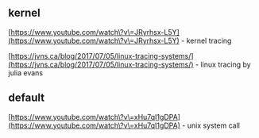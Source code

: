 

## kernel

[https://www.youtube.com/watch\?v\=JRyrhsx-L5Y](https://www.youtube.com/watch\?v\=JRyrhsx-L5Y) - kernel tracing

[https://jvns.ca/blog/2017/07/05/linux-tracing-systems/](https://jvns.ca/blog/2017/07/05/linux-tracing-systems/) - linux tracing by julia evans



## default

[https://www.youtube.com/watch\?v\=xHu7qI1gDPA](https://www.youtube.com/watch\?v\=xHu7qI1gDPA) - unix system call

